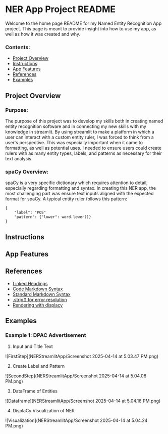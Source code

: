 # NER App Project README

Welcome to the home page README for my Named Entity Recognition App project. This page is meant to provide insight into how to use my app, as well as how it was created and why.

### Contents:

- [Project Overview](##project-overview)
- [Instructions](##instructions)
- [App Features](##app-features)
- [References](##references)
- [Examples](##examples) 

## Project Overview

### Purpose:

The purpose of this project was to develop my skills both in creating named entity recognition software and in connecting my new skills with my knowledge in streamlit. By using streamlit to make a platform in which a user can interact with a custom entity ruler, I was forced to think from a user's perspective. This was especially important when it came to formatting, as well as potential uses. I needed to ensure users could create rulers with as many entity types, labels, and patterns as necessary for their text analysis. 

### spaCy Overview:

spaCy is a very specific dictionary which requires attention to detail, especially regarding formatting and syntax. In creating this NER app, the most challenging part was ensure text inputs aligned with the expected format for spaCy. A typical entity ruler follows this pattern:

```
{
    "label": "POS"
    "pattern": {"lower": word.lower()}
}
```


## Instructions 

## App Features

## References

- [Linked Headings](https://gist.github.com/rachelhyman/b1f109155c9dafffe618)
- [Code Markdown Syntax](https://www.markdownguide.org/extended-syntax/)
- [Standard Markdown Syntax](https://www.markdownguide.org/basic-syntax/)
- [.strip() for error resolution](https://www.w3schools.com/python/ref_string_strip.asp)
- [Rendering with displacy](https://medium.com/@groxli/create-a-spacy-visualizer-with-streamlit-8b9b41b36745)

## Examples

### Example 1: DPAC Advertisement

1. Input and Title Text

![FirstStep](NERStreamlitApp/Screenshot 2025-04-14 at 5.03.47 PM.png)

2. Create Label and Pattern

![SecondStep](NERStreamlitApp/Screenshot 2025-04-14 at 5.04.08 PM.png)

3. DataFrame of Entities

![Dataframe](NERStreamlitApp/Screenshot 2025-04-14 at 5.04.16 PM.png)

4. DisplaCy Visualization of NER

![Visualization](NERStreamlitApp/Screenshot 2025-04-14 at 5.04.24 PM.png)